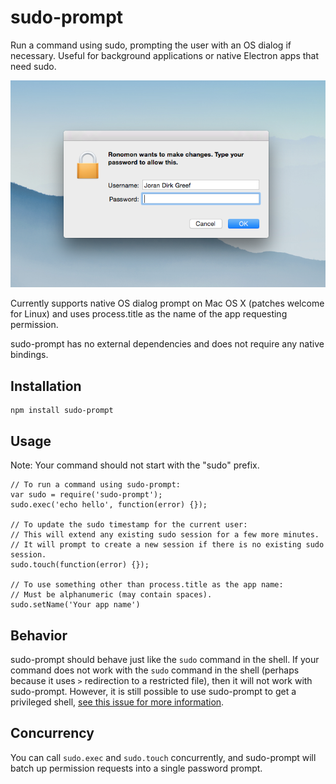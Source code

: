 # sudo-prompt

Run a command using sudo, prompting the user with an OS dialog if necessary. Useful for background applications or native Electron apps that need sudo.

![Sudo on Mac OS X for an app called "Ronomon"](./osx.png)

Currently supports native OS dialog prompt on Mac OS X (patches welcome for Linux) and uses process.title as the name of the app requesting permission.

sudo-prompt has no external dependencies and does not require any native bindings.

## Installation
```
npm install sudo-prompt
```

## Usage
Note: Your command should not start with the "sudo" prefix.
```
// To run a command using sudo-prompt:
var sudo = require('sudo-prompt');
sudo.exec('echo hello', function(error) {});

// To update the sudo timestamp for the current user:
// This will extend any existing sudo session for a few more minutes.
// It will prompt to create a new session if there is no existing sudo session.
sudo.touch(function(error) {});

// To use something other than process.title as the app name:
// Must be alphanumeric (may contain spaces).
sudo.setName('Your app name')
```

## Behavior
sudo-prompt should behave just like the `sudo` command in the shell. If your command does not work with the `sudo` command in the shell (perhaps because it uses `>` redirection to a restricted file), then it will not work with sudo-prompt. However, it is still possible to use sudo-prompt to get a privileged shell, [see this issue for more information](https://github.com/jorangreef/sudo/issues/1).

## Concurrency
You can call `sudo.exec` and `sudo.touch` concurrently, and sudo-prompt will batch up permission requests into a single password prompt.
